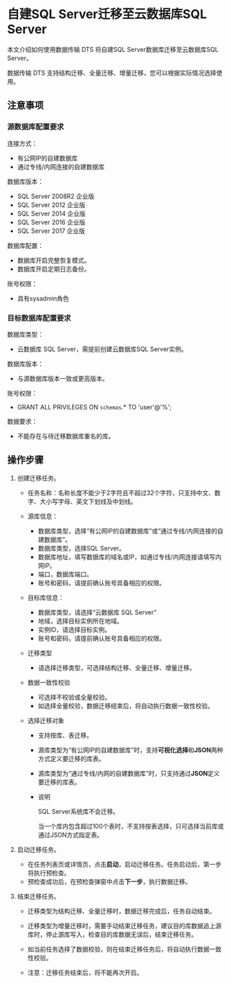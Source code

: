 # 自建SQL Server迁移至云数据库SQL Server

本文介绍如何使用数据传输 DTS 将自建SQL Server数据库迁移至云数据库SQL Server。

数据传输 DTS 支持结构迁移、全量迁移、增量迁移，您可以根据实际情况选择使用。

## 注意事项

### 源数据库配置要求

连接方式：

- 有公网IP的自建数据库
- 通过专线/内网连接的自建数据库

数据库版本：

- SQL Server 2008R2 企业版
- SQL Server 2012 企业版
- SQL Server 2014 企业版
- SQL Server 2016 企业版
- SQL Server 2017 企业版

数据库配置：

- 数据库开启完整恢复模式。
- 数据库开启定期日志备份。

账号权限：

- 具有sysadmin角色

### 目标数据库配置要求

数据库类型：

- 云数据库 SQL Server，需提前创建云数据库SQL Server实例。

数据库版本：

- 与源数据库版本一致或更高版本。

账号权限：

- GRANT ALL PRIVILEGES ON `schemas`.* TO 'user'@'%';

数据要求：

- 不能存在与待迁移数据库重名的库。

## 操作步骤

1. 创建迁移任务。

   - 任务名称：名称长度不能少于2字符且不超过32个字符，只支持中文、数字、大小写字母、英文下划线及中划线。

   - 源库信息：

     - 数据库类型，选择“有公网IP的自建数据库”或“通过专线/内网连接的自建数据库”。
     - 数据库类型，选择SQL Server。
     - 数据库地址，填写数据库的域名或IP，如通过专线/内网连接请填写内网IP。
     - 端口，数据库端口。
     - 账号和密码，请提前确认账号具备相应的权限。

   - 目标库信息：

     - 数据库类型，请选择“云数据库 SQL Server”
     - 地域，选择目标实例所在地域。
     - 实例ID，请选择目标实例。
     - 账号和密码，请提前确认账号具备相应的权限。

   - 迁移类型

     - 请选择迁移类型，可选择结构迁移、全量迁移、增量迁移。

   - 数据一致性校验

     - 可选择不校验或全量校验。
     - 如选择全量校验，数据迁移结束后，将自动执行数据一致性校验。

   - 选择迁移对象

     - 支持按库、表迁移。

     - 源库类型为“有公网IP的自建数据库”时，支持**可视化选择**和**JSON**两种方式定义要迁移的库表。

     - 源库类型为“通过专线/内网的自建数据库”时，只支持通过**JSON**定义要迁移的库表。

     - 说明

       SQL Server系统库不会迁移。

       当一个库内包含超过100个表时，不支持按表选择，只可选择当前库或通过JSON方式指定表。

2. 启动迁移任务。

   - 在任务列表页或详情页，点击**启动**，启动迁移任务。任务启动后，第一步将执行预检查。
   - 预检查成功后，在预检查弹窗中点击**下一步**，执行数据迁移。

3. 结束迁移任务。

   - 迁移类型为结构迁移、全量迁移时，数据迁移完成后，任务自动结束。

   - 迁移类型为增量迁移时，需要手动结束迁移任务，建议目的库数据追上源库时，停止源库写入，检查目的库数据无误后，结束迁移任务。

   - 如当前任务选择了数据校验，则在结束迁移任务后，将自动执行数据一致性校验。

   - 注意：迁移任务结束后，将不能再次开启。

     
